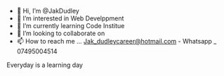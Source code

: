 - 👋 Hi, I’m @JakDudley
- 👀 I’m interested in Web Develppment
- 🌱 I’m currently learning Code Institue
- 💞️ I’m looking to collaborate on
- 📫 How to reach me ... Jak_dudleycareer@hotmail.com - Whatsapp _ 07495004514

<!---
JakDudley/JakDudley is a ✨ special ✨ repository because its `README.md` (this file) appears on your GitHub profile.
You can click the Preview link to take a look at your changes.
--->
<head> Everyday is a learning day </head>
